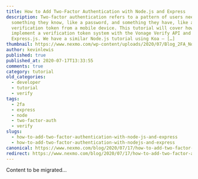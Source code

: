 ```yaml
---
title: How to Add Two-Factor Authentication with Node.js and Express
description: Two-factor authentication refers to a pattern of users needing both
  something they know, like a password, and something they have, like a
  verification token from a mobile device. This tutorial will cover how to
  implement a verification token system with the Vonage Verify API and
  Express.js. We have a similar Node.js tutorial using Koa – […]
thumbnail: https://www.nexmo.com/wp-content/uploads/2020/07/Blog_2FA_Node-js_Express_1200x600.png
author: kevinlewis
published: true
published_at: 2020-07-17T13:33:55
comments: true
category: tutorial
old_categories:
  - developer
  - tutorial
  - verify
tags:
  - 2fa
  - express
  - node
  - two-factor-auth
  - verify
slugs:
  - how-to-add-two-factor-authentication-with-node-js-and-express
  - how-to-add-two-factor-authentication-with-nodejs-and-express
canonical: https://www.nexmo.com/blog/2020/07/17/how-to-add-two-factor-authentication-with-node-js-and-express
redirect: https://www.nexmo.com/blog/2020/07/17/how-to-add-two-factor-authentication-with-node-js-and-express
---
```

Content to be migrated...
